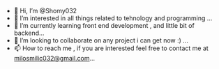- 👋 Hi, I’m @Shomy032
- 👀 I’m interested in all things related to tehnology and programming ...
- 🌱 I’m currently learning front end development , and little bit of backend...
- 💞️ I’m looking to collaborate on any project i can get now :) ...
- 📫 How to reach me , if you are interested feel free to contact me at milosmilic032@gmail.com...

<!---
Shomy032/Shomy032 is a ✨ special ✨ repository because its `README.md` (this file) appears on your GitHub profile.
You can click the Preview link to take a look at your changes.
--->
